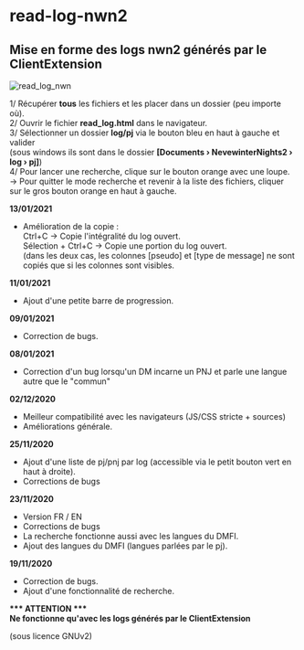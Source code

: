 # read-log-nwn2  
Mise en forme des logs nwn2 générés par le ClientExtension  
------------------------------------------------------------  

![read_log_nwn](https://zupimages.net/up/20/48/zcer.jpg)


1/ Récupérer __tous__ les fichiers et les placer dans un dossier (peu importe où).  
2/ Ouvrir le fichier __read_log.html__ dans le navigateur.  
3/ Sélectionner un dossier __log/pj__ via le bouton bleu en haut à gauche et valider  
(sous windows ils sont dans le dossier __[Documents › NevewinterNights2 › log › pj]__)  
4/ Pour lancer une recherche, clique sur le bouton orange avec une loupe.  
-> Pour quitter le mode recherche et revenir à la liste des fichiers, cliquer sur le gros bouton orange en haut à gauche.  

__13/01/2021__
- Amélioration de la copie :<br/>
Ctrl+C -> Copie l'intégralité du log ouvert.<br/>
Sélection + Ctrl+C -> Copie une portion du log ouvert.<br/>
(dans les deux cas, les colonnes [pseudo] et [type de message] ne sont copiés que si les colonnes sont visibles.

__11/01/2021__
- Ajout d'une petite barre de progression.

__09/01/2021__
- Correction de bugs.

__08/01/2021__
- Correction d'un bug lorsqu'un DM incarne un PNJ et parle une langue autre que le "commun"
  
__02/12/2020__
- Meilleur compatibilité avec les navigateurs (JS/CSS stricte + sources)
- Améliorations générale.

__25/11/2020__
- Ajout d'une liste de pj/pnj par log (accessible via le petit bouton vert en haut à droite).
- Corrections de bugs

__23/11/2020__
- Version FR / EN
- Corrections de bugs
- La recherche fonctionne aussi avec les langues du DMFI.
- Ajout des langues du DMFI (langues parlées par le pj).

__19/11/2020__
- Correction de bugs.
- Ajout d'une fonctionnalité de recherche.
  
  
  
__*** ATTENTION ***__  
__Ne fonctionne qu'avec les logs générés par le ClientExtension__  

(sous licence GNUv2)
